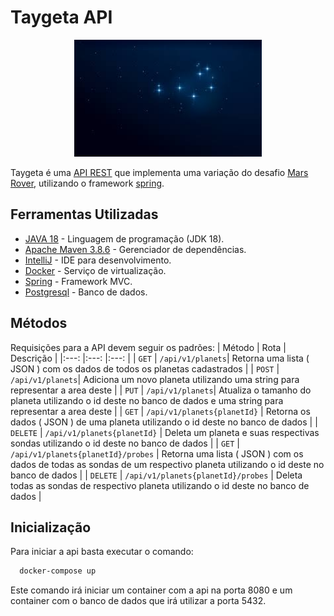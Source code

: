 # Taygeta API
<p align="center">
<img src="https://github.com/andersonhsporto/taygeta-api/blob/master/img/star.jpg" width="300px" alt="Taygeta Star"/><br>
</p>

Taygeta é uma [API REST](https://www.redhat.com/pt-br/topics/api/what-is-a-rest-api)
que implementa uma variação do desafio [Mars Rover](https://code.google.com/archive/p/marsrovertechchallenge/), utilizando o framework 
[spring](https://spring.io/projects/spring-boot).

## Ferramentas Utilizadas

* [JAVA 18](https://www.java.com/pt-BR/) - Linguagem de programação (JDK 18).
* [Apache Maven 3.8.6](https://maven.apache.org/) - Gerenciador de dependências.
* [IntelliJ](https://www.jetbrains.com/idea/) - IDE para desenvolvimento.
* [Docker](https://www.docker.com/) - Serviço de virtualização.
* [Spring](https://spring.io/projects/spring-boot) - Framework MVC.
* [Postgresql](https://www.postgresql.org/) - Banco de dados.


## Métodos
Requisições para a API devem seguir os padrões:
| Método             | Rota         | Descrição                                                                                    |
|:---: |:---: |:---: |
| `GET`              | `/api/v1/planets`| Retorna uma lista ( JSON ) com os dados de todos os planetas cadastrados |
| `POST`             | `/api/v1/planets`| Adiciona um novo planeta utilizando uma string para representar a area deste  |
| `PUT`              | `/api/v1/planets`| Atualiza o tamanho do planeta utilizando o id deste no banco de dados e uma string para representar a area deste |
| `GET`             | `/api/v1/planets{planetId}` | Retorna os dados ( JSON ) de uma planeta utilizando o id deste no banco de dados  |
| `DELETE`          | `/api/v1/planets{planetId}` | Deleta um planeta e suas respectivas sondas utilizando o id deste no banco de dados |
| `GET`             | `/api/v1/planets{planetId}/probes` | Retorna uma lista ( JSON ) com os dados de todas as sondas de um respectivo planeta utilizando o id deste no banco de dados  |
| `DELETE`          | `/api/v1/planets{planetId}/probes` | Deleta todas as sondas de respectivo planeta utilizando o id deste no banco de dados |


## Inicialização

Para iniciar a api basta executar o comando:

```sh
  docker-compose up
```

Este comando irá iniciar um container com a api na porta 8080 e um container com o banco de dados que irá utilizar a porta 5432.




